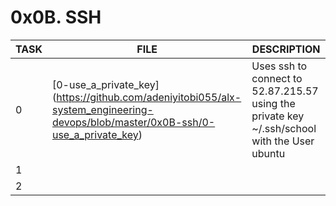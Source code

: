 # 0x0B. SSH

| TASK | FILE | DESCRIPTION |
| ---- | ---- | ------ |
| 0 | [0-use_a_private_key] (https://github.com/adeniyitobi055/alx-system_engineering-devops/blob/master/0x0B-ssh/0-use_a_private_key) | Uses ssh to connect to 52.87.215.57 using the private key ~/.ssh/school with the User ubuntu |
| 1 |  |  |
| 2  |  |  |
